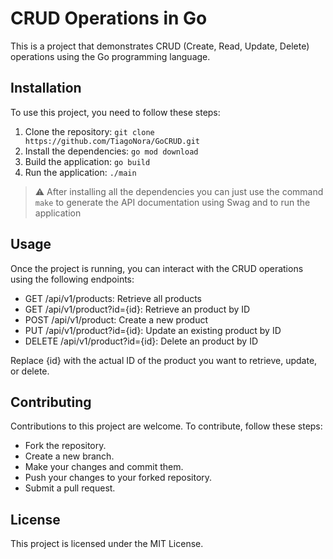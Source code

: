 # CRUD Operations in Go

This is a project that demonstrates CRUD (Create, Read, Update, Delete) operations using the Go programming language.

## Installation

To use this project, you need to follow these steps:

1. Clone the repository: `git clone https://github.com/TiagoNora/GoCRUD.git`
2. Install the dependencies: `go mod download`
3. Build the application: `go build`
4. Run the application: `./main`

> :warning: After installing all the dependencies you can just use the command `make` to generate the API documentation using Swag and to run the application

## Usage
Once the project is running, you can interact with the CRUD operations using the following endpoints:

- GET /api/v1/products: Retrieve all products 
- GET /api/v1/product?id={id}: Retrieve an product by ID 
- POST /api/v1/product: Create a new product 
- PUT /api/v1/product?id={id}: Update an existing product by ID 
- DELETE /api/v1/product?id={id}: Delete an product by ID 

Replace {id} with the actual ID of the product you want to retrieve, update, or delete.

## Contributing
Contributions to this project are welcome. To contribute, follow these steps:

- Fork the repository.
- Create a new branch.
- Make your changes and commit them.
- Push your changes to your forked repository.
- Submit a pull request.

## License
This project is licensed under the MIT License.
